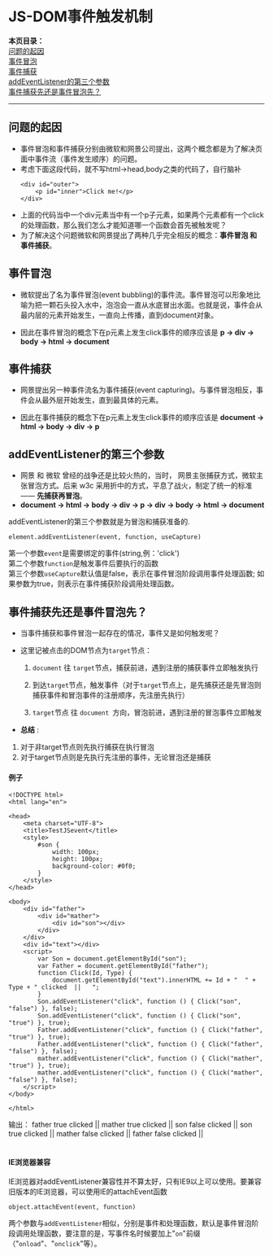 # JS-DOM事件触发机制  
__本页目录：__   
[问题的起因](#id1)  
[事件冒泡](#id2)  
[事件捕获](#id3)  
[addEventListener的第三个参数](#id4)  
[事件捕获先还是事件冒泡先？](#id5)  

---

<a id='id'></a>

## 问题的起因
- 事件冒泡和事件捕获分别由微软和网景公司提出，这两个概念都是为了解决页面中事件流（事件发生顺序）的问题。  
- 考虑下面这段代码，就不写html->head,body之类的代码了，自行脑补  
    ```
    <div id="outer">
        <p id="inner">Click me!</p>
    </div>
    ```
- 上面的代码当中一个div元素当中有一个p子元素，如果两个元素都有一个click的处理函数，那么我们怎么才能知道哪一个函数会首先被触发呢？  
- 为了解决这个问题微软和网景提出了两种几乎完全相反的概念：__事件冒泡 和 事件捕获__。 

<a id='id2'></a>

## 事件冒泡
- 微软提出了名为事件冒泡(event bubbling)的事件流。事件冒泡可以形象地比喻为把一颗石头投入水中，泡泡会一直从水底冒出水面。也就是说，事件会从最内层的元素开始发生，一直向上传播，直到document对象。  

- 因此在事件冒泡的概念下在p元素上发生click事件的顺序应该是 __p -> div -> body -> html -> document__ 
<a id='id3'></a>

## 事件捕获
- 网景提出另一种事件流名为事件捕获(event capturing)。与事件冒泡相反，事件会从最外层开始发生，直到最具体的元素。

- 因此在事件捕获的概念下在p元素上发生click事件的顺序应该是 __document -> html -> body -> div -> p__

<a id='id4'></a>

## addEventListener的第三个参数
- 网景 和 微软 曾经的战争还是比较火热的，当时， 网景主张捕获方式，微软主张冒泡方式。后来 w3c 采用折中的方式，平息了战火，制定了统一的标准—— __先捕获再冒泡__。 
- __document -> html -> body -> div -> p -> div -> body -> html -> document__
   
addEventListener的第三个参数就是为冒泡和捕获准备的.   

`element.addEventListener(event, function, useCapture)`

第一个参数`event`是需要绑定的事件(string,例：'click')  
第二个参数`function`是触发事件后要执行的函数  
第三个参数`useCapture`默认值是false，表示在事件冒泡阶段调用事件处理函数; 如果参数为true，则表示在事件捕获阶段调用处理函数。  
 
<a id='id5'></a>

## 事件捕获先还是事件冒泡先？
- 当事件捕获和事件冒泡一起存在的情况，事件又是如何触发呢？  
 
- 这里记被点击的DOM节点为`target`节点：  
    1. `document` 往 `target`节点，捕获前进，遇到注册的捕获事件立即触发执行  

    2. 到达`target`节点，触发事件（对于`target`节点上，是先捕获还是先冒泡则捕获事件和冒泡事件的注册顺序，先注册先执行）  

    3. `target`节点 往 `document `方向，冒泡前进，遇到注册的冒泡事件立即触发

- __总结__ :  
1. 对于非target节点则先执行捕获在执行冒泡  
2. 对于target节点则是先执行先注册的事件，无论冒泡还是捕获

#### 例子
```
<!DOCTYPE html>
<html lang="en">

<head>
    <meta charset="UTF-8">
    <title>TestJSevent</title>
    <style>
        #son {
            width: 100px;
            height: 100px;
            background-color: #0f0;
        }
    </style>
</head>

<body>
    <div id="father">
        <div id="mather">
            <div id="son"></div>
        </div>
    </div>
    <div id="text"></div>
    <script>  
        var Son = document.getElementById("son");
        var Father = document.getElementById("father");
        function Click(Id, Type) {
            document.getElementById("text").innerHTML += Id + "  " + Type + " clicked  ||   ";
        }
        Son.addEventListener("click", function () { Click("son", "false") }, false);
        Son.addEventListener("click", function () { Click("son", "true") }, true);
        Father.addEventListener("click", function () { Click("father", "true") }, true);
        Father.addEventListener("click", function () { Click("father", "false") }, false);
        mather.addEventListener("click", function () { Click("mather", "true") }, true);
        mather.addEventListener("click", function () { Click("mather", "false") }, false);  
    </script>
</body>

</html>
```
输出：
father true clicked || mather true clicked || son false clicked || son true clicked || mather false clicked || father false clicked ||
<br><br>
#### IE浏览器兼容  
IE浏览器对addEventListener兼容性并不算太好，只有IE9以上可以使用。要兼容旧版本的IE浏览器，可以使用IE的attachEvent函数

`object.attachEvent(event, function)`

两个参数与`addEventListener`相似，分别是事件和处理函数，默认是事件冒泡阶段调用处理函数，要注意的是，写事件名时候要加上"`on`"前缀（"`onload`"、"`onclick`"等）。

